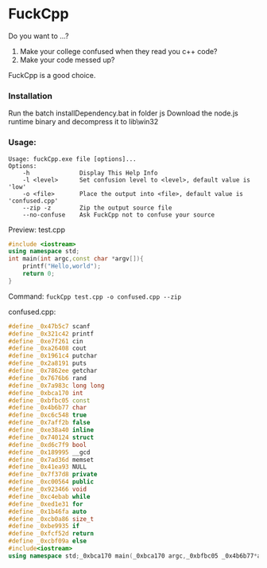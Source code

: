 # FuckCpp
Do you want to ...?
1. Make your college confused when they read you c++ code?
2. Make your code messed up?
   
FuckCpp is a good choice.

### Installation
Run the batch installDependency.bat in folder js
Download the node.js runtime binary and decompress it to lib\win32

### Usage:
``` shell
Usage: fuckCpp.exe file [options]...
Options:
    -h              Display This Help Info
    -l <level>      Set confusion level to <level>, default value is 'low'
    -o <file>       Place the output into <file>, default value is 'confused.cpp'
    --zip -z        Zip the output source file
    --no-confuse    Ask FuckCpp not to confuse your source
```

Preview:
test.cpp
```cpp
#include <iostream>
using namespace std;
int main(int argc,const char *argv[]){
    printf("Hello,world");
    return 0;
}
```

Command: `fuckCpp test.cpp -o confused.cpp --zip`

confused.cpp:
```cpp
#define _0x47b5c7 scanf
#define _0x321c42 printf
#define _0xe7f261 cin
#define _0xa26408 cout
#define _0x1961c4 putchar
#define _0x2a8191 puts
#define _0x7862ee getchar
#define _0x7676b6 rand
#define _0x7a983c long long
#define _0xbca170 int
#define _0xbfbc05 const
#define _0x4b6b77 char
#define _0xc6c548 true
#define _0x7aff2b false
#define _0xe38a40 inline
#define _0x740124 struct
#define _0xd6c7f9 bool
#define _0x189995 __gcd
#define _0x7ad36d memset
#define _0x41ea93 NULL
#define _0x7f37d8 private
#define _0xc00564 public
#define _0x923466 void
#define _0xc4ebab while
#define _0xed1e31 for
#define _0x1b46fa auto
#define _0xcb0a86 size_t
#define _0xbe9935 if
#define _0xfcf52d return
#define _0xcbf09a else
#include<iostream>
using namespace std;_0xbca170 main(_0xbca170 argc,_0xbfbc05 _0x4b6b77*argv[]){_0x321c42("Hello,world");_0xfcf52d 0;}
```